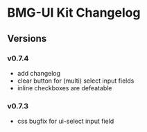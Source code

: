 # BMG-UI Kit Changelog

## Versions

### v0.7.4

 - add changelog 
 - clear button for (multi) select input fields
 - inline checkboxes are defeatable

### v0.7.3

 - css bugfix for ui-select input field